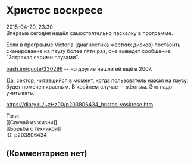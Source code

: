 Христос воскресе
================

  
2015-04-20, 23:30  
 Впервые сегодня нашёл самостоятельно пасхалку в программе.   
   
 Если в программе Victoria (диагностика жёстких дисков) поставить сканирование на паузу более пяти раз, она выведет сообщение "Затрахал своими паузами".   
   
  [bash.im/quote/330296](http://bash.im/quote/330296)  -- но другие нашли её ещё в 2007.   
   
 Да, сектор, читавшийся в момент, когда пользователь нажал на паузу, будет помечен красным. В крайнем случае -- жёлтым. Это надо учитывать.   
  
<https://diary.ru/~zHz00/p203806434_hristos-voskrese.htm>  
  
Теги:  
[[Случай из жизни]]  
[[Борьба с техникой]]  
ID: p203806434  


(Комментариев нет)
------------------